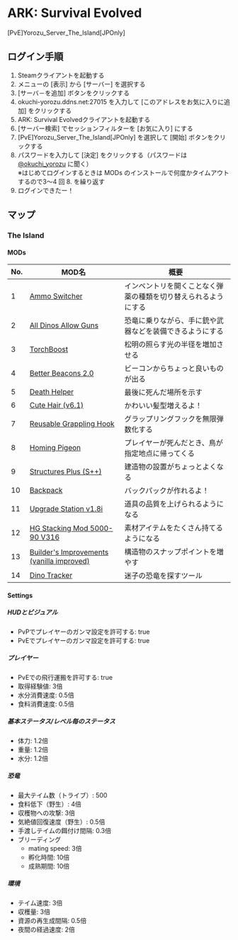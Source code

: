 # ARK: Survival Evolved
[PvE]Yorozu_Server_The_Island[JPOnly]

## ログイン手順
1. Steamクライアントを起動する
2. メニューの [表示] から [サーバー] を選択する
3. [サーバ－を追加] ボタンをクリックする
4. okuchi-yorozu.ddns.net:27015 を入力して [このアドレスをお気に入りに追加] をクリックする
5. ARK: Survival Evolvedクライアントを起動する
6. [サーバー検索] でセッションフィルターを [お気に入り] にする
7. [PvE]Yorozu_Server_The_Island[JPOnly] を選択して [開始] ボタンをクリックする
8. パスワードを入力して [決定] をクリックする（パスワードは [@okuchi_yorozu](https://twitter.com/okuchi_yorozu) に聞く）  
※はじめてログインするときは MODs のインストールで何度かタイムアウトするので3～4 回 8. を繰り返す
9. ログインできたー！

## マップ
### The Island
#### MODs
|No.|MOD名|概要|
|----|----|----|
|1|[Ammo Switcher](https://steamcommunity.com/sharedfiles/filedetails/?id=1439559887)|インベントリを開くことなく弾薬の種類を切り替えられるようにする|
|2|[All Dinos Allow Guns](https://steamcommunity.com/sharedfiles/filedetails/?id=1440414363)|恐竜に乗りながら、手に銃や武器などを装備できるようにする|
|3|[TorchBoost](https://steamcommunity.com/sharedfiles/filedetails/?id=478736056)|松明の照らす光の半径を増加させる|
|4|[Better Beacons 2.0](https://steamcommunity.com/sharedfiles/filedetails/?id=506506101)|ビーコンからちょっと良いものが出る|
|5|[Death Helper](https://steamcommunity.com/sharedfiles/filedetails/?id=566885854)|最後に死んだ場所を示す|
|6|[Cute Hair (v6.1)](https://steamcommunity.com/sharedfiles/filedetails/?id=618916953)|かわいい髪型増えるよ！|
|7|[Reusable Grappling Hook](https://steamcommunity.com/sharedfiles/filedetails/?id=633215081)|グラップリングフックを無限弾数化する|
|8|[Homing Pigeon](https://steamcommunity.com/sharedfiles/filedetails/?id=655261420)|プレイヤーが死んだとき、鳥が指定地点に帰ってくる|
|9|[Structures Plus (S++)](https://steamcommunity.com/sharedfiles/filedetails/?id=731604991)|建造物の設置がちょっとよくなる|
|10|[Backpack](https://steamcommunity.com/sharedfiles/filedetails/?id=736236773)|バックパックが作れるよ！|
|11|[Upgrade Station v1.8i](https://steamcommunity.com/sharedfiles/filedetails/?id=821530042)|道具の品質を上げられるようになる|
|12|[HG Stacking Mod 5000-90 V316](https://steamcommunity.com/sharedfiles/filedetails/?id=849985437)|素材アイテムをたくさん持てるようになる|
|13|[Builder's Improvements (vanilla improved)](https://steamcommunity.com/sharedfiles/filedetails/?id=854186603)|構造物のスナップポイントを増やす|
|14|[Dino Tracker](https://steamcommunity.com/sharedfiles/filedetails/?id=924933745)|迷子の恐竜を探すツール|

#### Settings
##### HUDとビジュアル
- PvPでプレイヤーのガンマ設定を許可する: true
- PvEでプレイヤーのガンマ設定を許可する: true
##### プレイヤー
- PvEでの飛行運搬を許可する: true
- 取得経験値: 3倍
- 水分消費速度: 0.5倍
- 食料消費速度: 0.5倍
##### 基本ステータス/レベル毎のステータス
- 体力: 1.2倍
- 重量: 1.2倍
- 水分: 1.2倍
##### 恐竜
- 最大テイム数（トライブ）: 500
- 食料低下（野生）: 4倍
- 収穫物への攻撃: 3倍
- 気絶値回復速度（野生）: 0.5倍
- 手渡しテイムの餌付け間隔: 0.3倍
- ブリーディング
  - mating speed: 3倍
  - 孵化時間: 10倍
  - 成熟期間: 10倍
##### 環境
- テイム速度: 3倍
- 収穫量: 3倍
- 資源の再生成間隔: 0.5倍
- 夜間の経過速度: 2倍